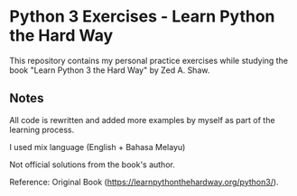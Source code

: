 # Python 3 Exercises - Learn Python the Hard Way
This repository contains my personal practice exercises while studying the book "Learn Python 3 the Hard Way" by Zed A. Shaw.

## Notes
All code is rewritten and added more examples by myself as part of the learning process.

I used mix language (English + Bahasa Melayu)

Not official solutions from the book's author.

Reference: Original Book (https://learnpythonthehardway.org/python3/).